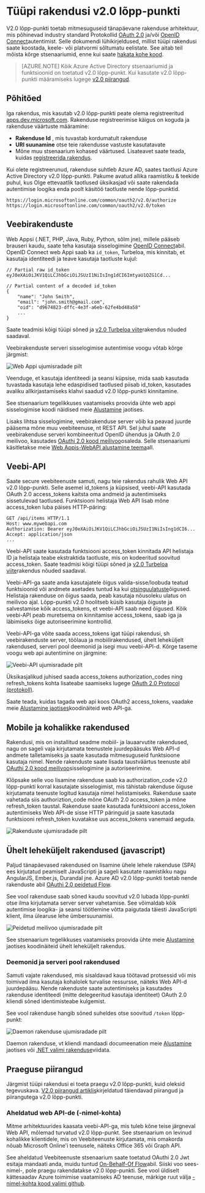 <properties
    pageTitle="Tüüpi v2.0 lõpp-punkti | Microsoft Azure'i"
    description="Tüüpi rakendusi ja stsenaariumid, mis ei toeta Azure AD v2.0 lõpp-punkti."
    services="active-directory"
    documentationCenter=""
    authors="dstrockis"
    manager="mbaldwin"
    editor=""/>

<tags
    ms.service="active-directory"
    ms.workload="identity"
    ms.tgt_pltfrm="na"
    ms.devlang="na"
    ms.topic="article"
    ms.date="09/30/2016"
    ms.author="dastrock"/>

# <a name="types-of-apps-for-the-v20-endpoint"></a>Tüüpi rakendusi v2.0 lõpp-punkti
V2.0 lõpp-punkti toetab mitmesuguseid tänapäevane rakenduse arhitektuur, mis põhinevad industry standard Protokollid [OAuth 2.0](active-directory-v2-protocols.md#oauth2-authorization-code-flow) ja/või [OpenID Connect](active-directory-v2-protocols.md#openid-connect-sign-in-flow)autentimist.  Selle dokumendi lühikirjeldused, millist tüüpi rakendusi saate koostada, keele- või platvormi sõltumatu eelistate.  See aitab teil mõista kõrge stsenaariumid, enne kui saate [hakata kohe kood](active-directory-appmodel-v2-overview.md#getting-started).

> [AZURE.NOTE]
    Kõik Azure Active Directory stsenaariumid ja funktsioonid on toetatud v2.0 lõpp-punkt.  Kui kasutate v2.0 lõpp-punkti määramiseks lugege [v2.0 piirangud](active-directory-v2-limitations.md).

## <a name="the-basics"></a>Põhitõed
Iga rakendus, mis kasutab v2.0 lõpp-punkti peate olema registreeritud [apps.dev.microsoft.com](https://apps.dev.microsoft.com/?referrer=https://azure.microsoft.com/documentation/articles&deeplink=/appList).  Rakenduse registreerimise käigus on koguda ja rakenduse väärtuste määramine:

- **Rakenduse Id** , mis tuvastab kordumatult rakenduse
- **URI suunamine** otse teie rakendusse vastuste kasutatavate
- Mõne muu stsenaarium kohased väärtused.  Lisateavet saate teada, kuidas [registreerida rakendus](active-directory-v2-app-registration.md).

Kui olete registreerunud, rakenduse suhtleb Azure AD, saates taotlusi Azure Active Directory v2.0 lõpp-punkti.  Pakume avatud allika raamistiku & teekide puhul, kus Olge ettevaatlik taotlused üksikasjad või saate rakendada autentimise loogika enda poolt käsitöö taotluste nende lõpp-punktid.

```
https://login.microsoftonline.com/common/oauth2/v2.0/authorize
https://login.microsoftonline.com/common/oauth2/v2.0/token
```
<!-- TODO: Need a page for libraries to link to -->

## <a name="web-apps"></a>Veebirakenduste
Web Appsi (.NET, PHP, Java, Ruby, Python, sõlm jne), millele pääseb brauseri kaudu, saate teha kasutaja sisselogimine [OpenID Connect](active-directory-v2-protocols.md#openid-connect-sign-in-flow)abil.  OpenID Connect web Appi saab ka `id_token`, Turbeloa, mis kinnitab, et kasutaja identiteedi ja teave kasutaja taotluste kujul:

```
// Partial raw id_token
eyJ0eXAiOiJKV1QiLCJhbGciOiJSUzI1NiIsIng1dCI6ImtyaU1QZG1Cd...

// Partial content of a decoded id_token
{
    "name": "John Smith",
    "email": "john.smith@gmail.com",
    "oid": "d9674823-dffc-4e3f-a6eb-62fe4bd48a58"
    ...
}
```

Saate teadmisi kõigi tüüpi sõned ja [v2.0 Turbeloa viite](active-directory-v2-tokens.md)rakendus nõuded saadaval.

Veebirakenduste serveri sisselogimise autentimise voogu võtab kõrge järgmist:

![Web Appi ujumisradade pilt](../media/active-directory-v2-flows/convergence_scenarios_webapp.png)

Veenduge, et kasutaja identiteedi ja seansi küpsise, mida saab kasutada tuvastada kasutaja lehe edaspidised taotlused piisab id_token, kasutades avaliku allkirjastamiseks klahvi saadud v2.0 lõpp-punkti kinnitamine.

See stsenaarium tegelikkuses vaatamiseks proovida ühte web appi sisselogimise koodi näidised meie [Alustamine](active-directory-appmodel-v2-overview.md#getting-started) jaotises.

Lisaks lihtsa sisselogimine, veebirakenduse server võib ka peavad juurde pääsema mõne muu veebiteenuse, nt REST API.  Sel juhul saate veebirakenduse serveri kombineeritud OpenID ühendus ja OAuth 2.0 meilivoo, kasutades [OAuthi 2.0 kood meilivoo](active-directory-v2-protocols.md#oauth2-authorization-code-flow)osaleda. Selle stsenaariumi käsitletakse meie [Web Appis-WebAPI alustamine teema](active-directory-v2-devquickstarts-webapp-webapi-dotnet.md)all.

## <a name="web-apis"></a>Veebi-API
Saate secure veebiteenuste samuti, nagu teie rakendus rahulik Web API v2.0 lõpp-punkti.  Selle asemel id_tokens ja küpsised, veebi-API kasutada OAuth 2.0 access_tokens kaitsta oma andmeid ja autentimiseks sissetulevad taotlused.  Funktsiooni helistaja Web API lisab mõne access_token luba päises HTTP-päring:

```
GET /api/items HTTP/1.1
Host: www.mywebapi.com
Authorization: Bearer eyJ0eXAiOiJKV1QiLCJhbGciOiJSUzI1NiIsIng1dCI6...
Accept: application/json
...
```

Veebi-API saate kasutada funktsiooni access_token kinnitada API helistaja ID ja helistaja teabe ekstraktida taotluste, mis on kodeeritud soovitud access_token.  Saate teadmisi kõigi tüüpi sõned ja [v2.0 Turbeloa viite](active-directory-v2-tokens.md)rakendus nõuded saadaval.

Veebi-API-ga saate anda kasutajatele õigus valida-sisse/loobuda teatud funktsioonid või andmete asetades tuntud ka kui [otsinguulatuste](active-directory-v2-scopes.md)õigused.  Helistaja rakenduse on õigus saada, peab kasutaja nõusoleku ulatus on meilivoo ajal.  Lõpp-punkti v2.0 hoolitseb küsib kasutaja õiguste ja salvestamise kõik access_tokens, et veebi-API saab need õigused.  Kõik veebi-API peab muretsema on kinnitamise access_tokens, saab iga ja läbimiseks õige autoriseerimine kontrollid.

Veebi-API-ga võite saada access_tokens igat tüüpi rakendusi, sh veebirakenduste server, töölaua ja mobiilirakendused, ühelt leheküljelt rakendused, serveri pool deemonid ja isegi muu veebi-API-d.  Kõrge taseme voogu web api autentimine on järgmine:

![Veebi-API ujumisradade pilt](../media/active-directory-v2-flows/convergence_scenarios_webapi.png)

Üksikasjalikud juhised saada access_tokens authorization_codes ning refresh_tokens kohta lisateabe saamiseks lugege [OAuth 2.0 Protocol (protokoll)](active-directory-v2-protocols-oauth-code.md).

Saate teada, kuidas tagada web api koos OAuth2 access_tokens, vaadake meie [Alustamine jaotises](active-directory-appmodel-v2-overview.md#getting-started)koodinäiteid web API-ga.


## <a name="mobile-and-native-apps"></a>Mobile ja kohalikke rakendused
Rakendusi, mis on installitud seadme mobiil- ja lauaarvutite rakendused, nagu on sageli vaja kirjutamata teenustele juurdepääsuks Web API-d andmete talletamiseks ja saate kasutada mitmesuguseid funktsioone kasutaja nimel.  Nende rakenduste saate lisada taustväärtus teenuste abil [OAuthi 2.0 kood meilivoo](active-directory-v2-protocols-oauth-code.md)sisselogimine ja autoriseerimine.  

Klõpsake selle voo lisamine rakenduse saab ka authorization_code v2.0 lõpp-punkti korral kasutajate sisselogimist, mis tähistab rakenduse õiguse kirjutamata teenuste logitud kasutaja nimel helistamiseks.  Rakenduse saate vahetada siis authoriztion_code mõne OAuth 2.0 access_token ja mõne refresh_token taustal.  Rakenduse saate kasutada funktsiooni access_token autentimiseks Web API-de sisse HTTP päringuid ja saate kasutada funktsiooni refresh_token kuvatakse uus access_tokens vanemaid aeguda.

![Rakenduste ujumisradade pilt](../media/active-directory-v2-flows/convergence_scenarios_native.png)

## <a name="single-page-apps-javascript"></a>Ühelt leheküljelt rakendused (javascript)
Paljud tänapäevased rakendused on lisamine ühele lehele rakenduse (SPA) ees kirjutatud peamiselt JavaScripti ja sageli kasutate raamistikku nagu AngularJS, Ember.js, Durandal jne.  Azure AD v2.0 lõpp-punkti toetab nende rakenduste abil [OAuthi 2.0 peidetud Flow](active-directory-v2-protocols-implicit.md).

See vool rakenduse saab sõned kaudu soovitud v2.0 lubada lõpp-punkti otse ilma kirjutamata server server vahetamise.  See võimaldab kõik autentimise loogika- ja seansi töötlemine võtta paigutada täiesti JavaScripti klient, ilma ülearuse lehe ümbersuunamisi.

![Peidetud meilivoo ujumisradade pilt](../media/active-directory-v2-flows/convergence_scenarios_implicit.png)

See stsenaarium tegelikkuses vaatamiseks proovida ühte meie [Alustamine](active-directory-appmodel-v2-overview.md#getting-started) jaotises koodinäiteid ühelt leheküljelt rakendus.

### <a name="daemonsserver-side-apps"></a>Deemonid ja serveri pool rakendused
Samuti vajate rakendused, mis sisaldavad kaua töötavad protsessid või mis toimivad ilma kasutaja kohalolek turvalise ressursse, näiteks Web API-d juurdepääsu.  Nende rakenduste saate autentimiseks ja kasutades rakenduse identiteedi (mitte delegeeritud kasutaja identiteet) OAuth 2.0 kliendi sõned identimisteabe kulgemist.

See vool rakenduse hangib sõned suheldes otse soovitud `/token` lõpp-punkt:

![Daemon rakenduse ujumisradade pilt](../media/active-directory-v2-flows/convergence_scenarios_daemon.png)

Daemon rakenduse, vt kliendi mandaadi documeenation meie [Alustamine](active-directory-appmodel-v2-overview.md#getting-started) jaotises või [.NET valimi rakenduse](https://github.com/Azure-Samples/active-directory-dotnet-daemon-v2)viidata.

## <a name="current-limitations"></a>Praeguse piirangud
Järgmist tüüpi rakendusi ei toeta praegu v2.0 lõpp-punkti, kuid oleksid tegevuskava.  [V2.0 piirangud artiklis](active-directory-v2-limitations.md)kirjeldatud täiendavad piirangud ja piirangutega v2.0 lõpp-punkti.

### <a name="chained-web-apis-on-behalf-of"></a>Aheldatud web API-de (-nimel-kohta)
Mitme arhitektuurides kaasata veebi-API-ga, mis tuleb kõne teise järgneval Web API, mõlemad turvatud v2.0 lõpp-punkt.  See stsenaarium on levinud kohalikke klientidele, mis on Veebiteenuste kirjutamata, mis omakorda nõuab Microsoft Online'i teenusele, näiteks Office 365 või Graph API.

See aheldatud Veebiteenuste stsenaarium saate toetatud OAuthi 2.0 Jwt esitaja mandaati anda, muidu tuntud [On-Behalf-Of Flow](active-directory-v2-protocols.md#oauth2-on-behalf-of-flow)abil.  Siiski voo sees-nimel-, pole praegu rakendatakse v2.0 lõpp-punkti.  See vool üldiselt kättesaadav Azure toimimise vaatamiseks AD teenuse, märkige ruut välja [-nimel-kohta kood valimi github](https://github.com/AzureADSamples/WebAPI-OnBehalfOf-DotNet).

